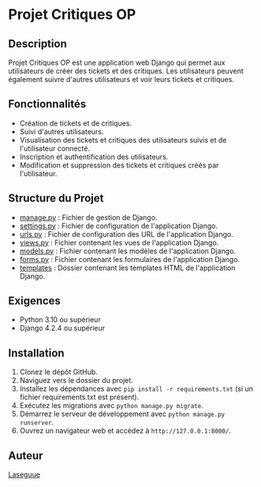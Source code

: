 # Projet Critiques OP

## Description
Projet Critiques OP est une application web Django qui permet aux utilisateurs de créer des tickets et des critiques. Les utilisateurs peuvent également suivre d'autres utilisateurs et voir leurs tickets et critiques.

## Fonctionnalités
- Création de tickets et de critiques.
- Suivi d'autres utilisateurs.
- Visualisation des tickets et critiques des utilisateurs suivis et de l'utilisateur connecté.
- Inscription et authentification des utilisateurs.
- Modification et suppression des tickets et critiques créés par l'utilisateur.

## Structure du Projet
- [manage.py](https://github.com/Laseguue/Projet_critiques_op/blob/master/projet_critiques/manage.py) : Fichier de gestion de Django.
- [settings.py](https://github.com/Laseguue/Projet_critiques_op/blob/master/projet_critiques/projet_critiques/settings.py) : Fichier de configuration de l'application Django.
- [urls.py](https://github.com/Laseguue/Projet_critiques_op/blob/master/projet_critiques/projet_critiques/urls.py) : Fichier de configuration des URL de l'application Django.
- [views.py](https://github.com/Laseguue/Projet_critiques_op/blob/master/projet_critiques/critiques/views.py) : Fichier contenant les vues de l'application Django.
- [models.py](https://github.com/Laseguue/Projet_critiques_op/blob/master/projet_critiques/critiques/models.py) : Fichier contenant les modèles de l'application Django.
- [forms.py](https://github.com/Laseguue/Projet_critiques_op/blob/master/projet_critiques/critiques/forms.py) : Fichier contenant les formulaires de l'application Django.
- [templates](https://github.com/Laseguue/Projet_critiques_op/tree/master/projet_critiques/templates) : Dossier contenant les templates HTML de l'application Django.

## Exigences
- Python 3.10 ou supérieur
- Django 4.2.4 ou supérieur

## Installation
1. Clonez le dépôt GitHub.
2. Naviguez vers le dossier du projet.
3. Installez les dépendances avec `pip install -r requirements.txt` (si un fichier requirements.txt est présent).
4. Exécutez les migrations avec `python manage.py migrate`.
5. Démarrez le serveur de développement avec `python manage.py runserver`.
6. Ouvrez un navigateur web et accédez à `http://127.0.0.1:8000/`.

## Auteur
[Laseguue](https://github.com/Laseguue)